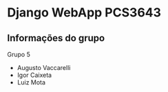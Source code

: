 # Django WebApp PCS3643

## Informações do grupo

Grupo 5
* Augusto Vaccarelli
* Igor Caixeta
* Luiz Mota
